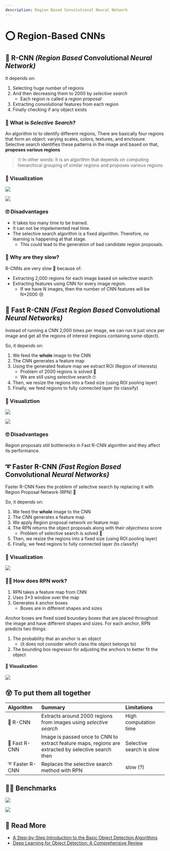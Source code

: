 ```yaml
---
description: Region Based Convolutional Neural Network
---
```


# ⭕ Region-Based CNNs

## 🔷 R-CNN _\(Region Based_ Convolutional _Neural Network\)_

It depends on:

1. Selecting huge number of regions
2. And then decreasing them to 2000 by _selective search_
   * Each region is called a _region proposal_
3. Extracting convolutional features from each region
4. Finally checking if any object exists

### 🤔 What is _Selective Search_?

An algorithm to to identify different regions, There are basically four regions that form an object: varying scales, colors, textures, and enclosure. Selective search identifies these patterns in the image and based on that, **proposes various regions**

> 🙄 In other words: It is an algorithm that depends on computing hierarchical grouping of similar regions and proposes various regions

### 👀 Visualization

![](../.gitbook/assets/rcnn2.png)

![](../.gitbook/assets/rcnn.png)

### 🙄 Disadvantages

* It takes too many time to be trained.
* It can not be impelemented real time.
* The selective search algorithm is a fixed algorithm. Therefore, no learning is happening at that stage.
  * This could lead to the generation of bad candidate region proposals.

### 🤔 Why are they slow?

R-CNNs are very slow 🐢 because of:

* Extracting 2,000 regions for each image based on selective search
* Extracting features using CNN for every image region. 
  * If we have N images, then the number of CNN features will be N\*2000 😢

## 💫 Fast R-CNN _\(Fast Region Based_ Convolutional _Neural Networks\)_

Instead of running a CNN 2,000 times per image, we can run it just once per image and get all the regions of interest \(regions containing some object\).

So, it depends on:

1. We feed the **whole** image to the CNN
2. The CNN generates a feature map
3. Using the generated feature map we extract ROI \(Region of interests\)
   * Problem of 2000 regions is solved 🎉
   * We are still using selective search 🙄
4. Then, we resize the regions into a fixed size \(using ROI pooling layer\)
5. Finally, we feed regions to fully connected layer \(to classify\)

### 👀 Visualiztion

![](../.gitbook/assets/fastrcnn2.png)

![](../.gitbook/assets/fastrcnn.png)

### 🙄 Disadvantages

Region proposals still bottlenecks in Fast R-CNN algorithm and they affect its performance.

## ➰ Faster R-CNN _\(Fast Region Based_ Convolutional _Neural Networks\)_

Faster R-CNN fixes the problem of selective search by replacing it with Region Proposal Network \(RPN\) 🤗

So, it depends on:

1. We feed the **whole** image to the CNN
2. The CNN generates a feature map
3. We apply Region proposal network on feature map 
4. The RPN returns the object proposals along with their _objectness_ score
   * Problem of selective search is solved 🎉
5. Then, we resize the regions into a fixed size \(using ROI pooling layer\)
6. Finally, we feed regions to fully connected layer \(to classify\)

### 👀 Visualization

![](../.gitbook/assets/fasterrcnn.png)

### 👩‍🏫 How does RPN work?

1. RPN takes a feature map from CNN
2. Uses 3\*3 window over the map
3. Generates _k_ anchor boxes
   * Boxes are in different shapes and sizes

Anchor boxes are fixed sized boundary boxes that are placed throughout the image and have different shapes and sizes. For each anchor, RPN predicts two things:

1. The probability that an anchor is an object
   * \(it does not consider which class the object belongs to\)
2. The bounding box regressor for adjusting the anchors to better fit the object

#### 👀 Visualization

![](../.gitbook/assets/rpn.png)

## 😵 To put them all together

| Algorithm | Summary | Limitations |
| :--- | :--- | :--- |
| 🔷 R-CNN | Extracts around 2000 regions from images using _selective search_ | High computation time |
| 💫 Fast R-CNN | Image is passed once to CNN to extract feature maps, regions are extracted by selective search then | Selective search is slow |
| ➰ Faster R-CNN | Replaces the selective search method with RPN | slow \(?\) |

## 🤹‍♀️ Benchmarks

![](../.gitbook/assets/rcnncomparison.png)

![](../.gitbook/assets/rcnnchart.png)

## 🔎 Read More

* [A Step-by-Step Introduction to the Basic Object Detection Algorithms](https://www.analyticsvidhya.com/blog/2018/10/a-step-by-step-introduction-to-the-basic-object-detection-algorithms-part-1/)
* [Deep Learning for Object Detection: A Comprehensive Review](https://towardsdatascience.com/deep-learning-for-object-detection-a-comprehensive-review-73930816d8d9)

